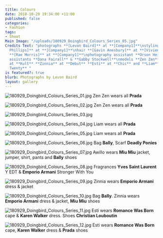 ```yaml
---
title: Colours
date: 2018-10-29 19:34:00 +11:00
published: false
categories:
- Fashion
tags:
- Shoot
Main Image: "/uploads/180929_Doingbird_Colours_Series_05.jpg"
Credits Text: "photographs **[Levon Baird]** at **[Company1]**\nstyling **[Peter Simon
  Phillips]** at **[Company1]**\nhair **[Gavin Anesbury]** at **[Vivien's Creative]**\nmake-up
  **[Rae Morris]** at **[Company1]**\nphotography assistant **Orson Heidrich**\nmake-up
  assistants **Dana Fairall** & **Gabby Stockwell**\nmodels **Zen Zen** & **Awillo**
  at **Kult** **Zinnia** at **Debut** **Esti** at **Chic** and **Liam** at **Five
  Twenty** "
is featured?: true
blurb: Photographs by Levon Baird
layout: gallery
---
```


![180929_Doingbird_Colours_Series_01.jpg](/uploads/180929_Doingbird_Colours_Series_01.jpg)
Zen Zen wears all **Prada**

![180929_Doingbird_Colours_Series_02.jpg](/uploads/180929_Doingbird_Colours_Series_02.jpg)
Zen Zen wears all **Prada**

![180929_Doingbird_Colours_Series_03.jpg](/uploads/180929_Doingbird_Colours_Series_03.jpg)

![180929_Doingbird_Colours_Series_04.jpg](/uploads/180929_Doingbird_Colours_Series_04.jpg)
Liam wears all **Prada**

![180929_Doingbird_Colours_Series_05.jpg](/uploads/180929_Doingbird_Colours_Series_05.jpg)
Liam wears all **Prada**

![180929_Doingbird_Colours_Series_06.jpg](/uploads/180929_Doingbird_Colours_Series_06.jpg)
Bag **Bally**, Scarf **Deadly Ponies**

![180929_Doingbird_Colours_Series_07.jpg](/uploads/180929_Doingbird_Colours_Series_07.jpg)
Awillo wears **Miu Miu** jacket, jumper, shirt, pants and **Bally** shoes

![180929_Doingbird_Colours_Series_08.jpg](/uploads/180929_Doingbird_Colours_Series_08.jpg)
Fragrances **Yves Saint Laurent** Y EDT & **Emporio Armani** Stronger With You

![180929_Doingbird_Colours_Series_09.jpg](/uploads/180929_Doingbird_Colours_Series_09.jpg)
Zinnia wears **Emporio Armani** dress & jacket

![180929_Doingbird_Colours_Series_10.jpg](/uploads/180929_Doingbird_Colours_Series_10.jpg)
Bag **Bally**. Zinnia wears **Emporio Armani** dress & jacket, **Miu Miu** shoes

![180929_Doingbird_Colours_Series_11.jpg](/uploads/180929_Doingbird_Colours_Series_11.jpg)
Esti wears **Romance Was Born** cape & **Karen Walker** dress. Shoes **Christian Louboutin**

![180929_Doingbird_Colours_Series_12.jpg](/uploads/180929_Doingbird_Colours_Series_12.jpg)
Esti wears **Romance Was Born** cape, **Karen Walker** dress & **Prada** shoes

